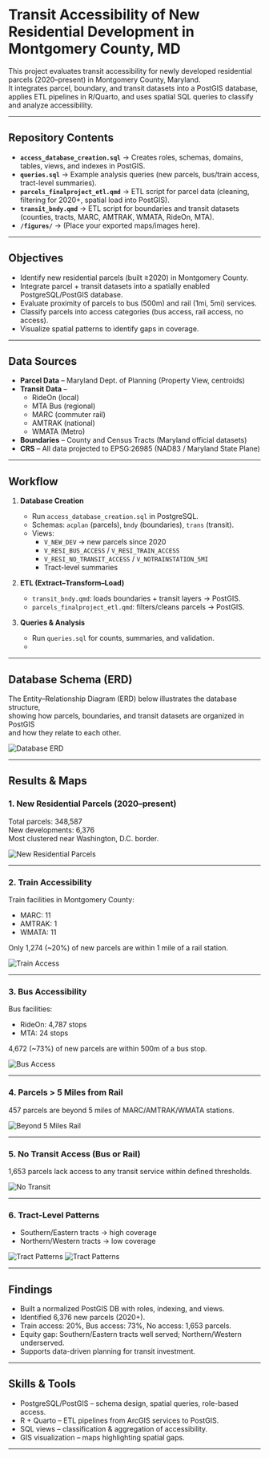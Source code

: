 # Transit Accessibility of New Residential Development in Montgomery County, MD

This project evaluates transit accessibility for newly developed residential parcels (2020–present) in Montgomery County, Maryland.  
It integrates parcel, boundary, and transit datasets into a PostGIS database, applies ETL pipelines in R/Quarto, and uses spatial SQL queries to classify and analyze accessibility.

---

## Repository Contents

- **`access_database_creation.sql`** → Creates roles, schemas, domains, tables, views, and indexes in PostGIS.  
- **`queries.sql`** → Example analysis queries (new parcels, bus/train access, tract-level summaries).  
- **`parcels_finalproject_etl.qmd`** → ETL script for parcel data (cleaning, filtering for 2020+, spatial load into PostGIS).  
- **`transit_bndy.qmd`** → ETL script for boundaries and transit datasets (counties, tracts, MARC, AMTRAK, WMATA, RideOn, MTA).  
- **`/figures/`** → (Place your exported maps/images here).  

---

## Objectives

- Identify new residential parcels (built ≥2020) in Montgomery County.  
- Integrate parcel + transit datasets into a spatially enabled PostgreSQL/PostGIS database.  
- Evaluate proximity of parcels to bus (500m) and rail (1mi, 5mi) services.  
- Classify parcels into access categories (bus access, rail access, no access).  
- Visualize spatial patterns to identify gaps in coverage.  

---

## Data Sources

- **Parcel Data** – Maryland Dept. of Planning (Property View, centroids)  
- **Transit Data** –  
  - RideOn (local)  
  - MTA Bus (regional)  
  - MARC (commuter rail)  
  - AMTRAK (national)  
  - WMATA (Metro)  
- **Boundaries** – County and Census Tracts (Maryland official datasets)  
- **CRS** – All data projected to EPSG:26985 (NAD83 / Maryland State Plane)  

---

## Workflow

1. **Database Creation**  
   - Run `access_database_creation.sql` in PostgreSQL.  
   - Schemas: `acplan` (parcels), `bndy` (boundaries), `trans` (transit).  
   - Views:  
     - `V_NEW_DEV` → new parcels since 2020  
     - `V_RESI_BUS_ACCESS` / `V_RESI_TRAIN_ACCESS`  
     - `V_RESI_NO_TRANSIT_ACCESS` / `V_NOTRAINSTATION_5MI`  
     - Tract-level summaries  

2. **ETL (Extract–Transform–Load)**  
   - `transit_bndy.qmd`: loads boundaries + transit layers → PostGIS.  
   - `parcels_finalproject_etl.qmd`: filters/cleans parcels → PostGIS.  

3. **Queries & Analysis**  
   - Run `queries.sql` for counts, summaries, and validation.
   - 
---
## Database Schema (ERD)

The Entity–Relationship Diagram (ERD) below illustrates the database structure,  
showing how parcels, boundaries, and transit datasets are organized in PostGIS  
and how they relate to each other.

![Database ERD](figures/erd.png)

---

## Results & Maps

### 1. New Residential Parcels (2020–present)  
Total parcels: 348,587  
New developments: 6,376  
Most clustered near Washington, D.C. border.  

![New Residential Parcels](figures/new_residents.png)

---

### 2. Train Accessibility  
Train facilities in Montgomery County:  
- MARC: 11  
- AMTRAK: 1  
- WMATA: 11  

Only 1,274 (~20%) of new parcels are within 1 mile of a rail station.  

![Train Access](figures/Trains_stations.png)

---

### 3. Bus Accessibility  
Bus facilities:  
- RideOn: 4,787 stops  
- MTA: 24 stops  

4,672 (~73%) of new parcels are within 500m of a bus stop.  

![Bus Access](figures/Bus_stations.png)

---

### 4. Parcels > 5 Miles from Rail  
457 parcels are beyond 5 miles of MARC/AMTRAK/WMATA stations.  

![Beyond 5 Miles Rail](figures/notrain5mi.png)

---

### 5. No Transit Access (Bus or Rail)  
1,653 parcels lack access to any transit service within defined thresholds.  

![No Transit](figures/notransit.png)

---

### 6. Tract-Level Patterns  
- Southern/Eastern tracts → high coverage  
- Northern/Western tracts → low coverage  

![Tract Patterns](figures/pctbusaccess.png)
![Tract Patterns](figures/pcttrainaccess.png)

---

## Findings

- Built a normalized PostGIS DB with roles, indexing, and views.  
- Identified 6,376 new parcels (2020+).  
- Train access: 20%, Bus access: 73%, No access: 1,653 parcels.  
- Equity gap: Southern/Eastern tracts well served; Northern/Western underserved.  
- Supports data-driven planning for transit investment.  

---

## Skills & Tools

- PostgreSQL/PostGIS – schema design, spatial queries, role-based access.  
- R + Quarto – ETL pipelines from ArcGIS services to PostGIS.  
- SQL views – classification & aggregation of accessibility.  
- GIS visualization – maps highlighting spatial gaps.  

---
